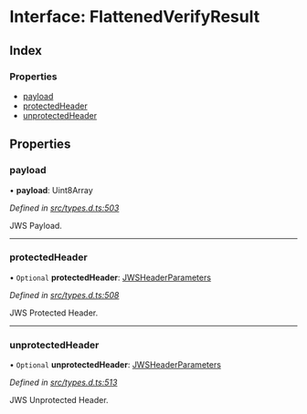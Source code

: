 # Interface: FlattenedVerifyResult

## Index

### Properties

* [payload](_types_d_.flattenedverifyresult.md#payload)
* [protectedHeader](_types_d_.flattenedverifyresult.md#protectedheader)
* [unprotectedHeader](_types_d_.flattenedverifyresult.md#unprotectedheader)

## Properties

### payload

•  **payload**: Uint8Array

*Defined in [src/types.d.ts:503](https://github.com/panva/jose/blob/v3.1.0/src/types.d.ts#L503)*

JWS Payload.

___

### protectedHeader

• `Optional` **protectedHeader**: [JWSHeaderParameters](_types_d_.jwsheaderparameters.md)

*Defined in [src/types.d.ts:508](https://github.com/panva/jose/blob/v3.1.0/src/types.d.ts#L508)*

JWS Protected Header.

___

### unprotectedHeader

• `Optional` **unprotectedHeader**: [JWSHeaderParameters](_types_d_.jwsheaderparameters.md)

*Defined in [src/types.d.ts:513](https://github.com/panva/jose/blob/v3.1.0/src/types.d.ts#L513)*

JWS Unprotected Header.
